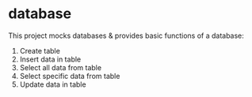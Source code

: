 # database

This project mocks databases & provides basic functions of a database:

1. Create table
2. Insert data in table
3. Select all data from table
4. Select specific data from table
5. Update data in table
